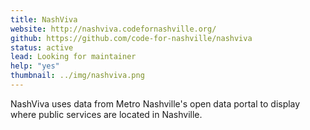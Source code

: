 ```yaml
---
title: NashViva
website: http://nashviva.codefornashville.org/
github: https://github.com/code-for-nashville/nashviva
status: active
lead: Looking for maintainer
help: "yes"
thumbnail: ../img/nashviva.png
---
```


NashViva uses data from Metro Nashville's open data portal to display where public services are located in Nashville.
